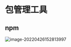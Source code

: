# 包管理工具

## npm

![image-20220426152813997](https://ypyun-cdn.u1n1.com/img/picgo/2022/04/26/20220426152814.png)